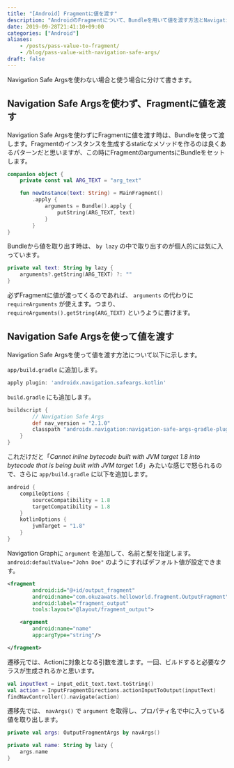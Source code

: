 ```yaml
---
title: "[Android] Fragmentに値を渡す"
description: "AndroidのFragmentについて、Bundleを用いて値を渡す方法とNavigation Safe Argsを用いて値を渡す方法についてまとめます。"
date: 2019-09-28T21:41:10+09:00
categories: ["Android"]
aliases:
    - /posts/pass-value-to-fragment/
    - /blog/pass-value-with-navigation-safe-args/
draft: false
---
```


Navigation Safe Argsを使わない場合と使う場合に分けて書きます。

## Navigation Safe Argsを使わず、Fragmentに値を渡す

Navigation Safe Argsを使わずにFragmentに値を渡す時は、Bundleを使って渡します。Fragmentのインスタンスを生成するstaticなメソッドを作るのは良くあるパターンだと思いますが、この時にFragmentのargumentsにBundleをセットします。

```kotlin
companion object {
    private const val ARG_TEXT = "arg_text"

    fun newInstance(text: String) = MainFragment()
        .apply {
            arguments = Bundle().apply {
                putString(ARG_TEXT, text)
            }
        }
}
```

Bundleから値を取り出す時は、 `by lazy` の中で取り出すのが個人的には気に入っています。

```kotlin
private val text: String by lazy {
    arguments?.getString(ARG_TEXT) ?: ""
}
```

必ずFragmentに値が渡ってくるのであれば、 `arguments` の代わりに `requireArguments` が使えます。つまり、 `requireArguments().getString(ARG_TEXT)` というように書けます。

## Navigation Safe Argsを使って値を渡す

Navigation Safe Argsを使って値を渡す方法について以下に示します。

`app/build.gradle` に追加します。

```groovy
apply plugin: 'androidx.navigation.safeargs.kotlin'
```

`build.gradle` にも追加します。

```groovy
buildscript {
        // Navigation Safe Args
        def nav_version = "2.1.0"
        classpath "androidx.navigation:navigation-safe-args-gradle-plugin:$nav_version"
    }
}
```

これだけだと「*Cannot inline bytecode built with JVM target 1.8 into bytecode that is being built with JVM target 1.6*」みたいな感じで怒られるので、さらに `app/build.gradle` に以下を追加します。

```groovy
android {
    compileOptions {
        sourceCompatibility = 1.8
        targetCompatibility = 1.8
    }
    kotlinOptions {
        jvmTarget = "1.8"
    }
}
```

Navigation Graphに `argument` を追加して、名前と型を指定します。 `android:defaultValue="John Doe"` のようにすればデフォルト値が設定できます。

```xml
<fragment
        android:id="@+id/output_fragment"
        android:name="com.okuzawats.helloworld.fragment.OutputFragment"
        android:label="fragment_output"
        tools:layout="@layout/fragment_output">

    <argument
        android:name="name"
        app:argType="string"/>

</fragment>
```

遷移元では、Actionに対象となる引数を渡します。一回、ビルドすると必要なクラスが生成されるかと思います。

```kotlin
val inputText = input_edit_text.text.toString()
val action = InputFragmentDirections.actionInputToOutput(inputText)
findNavController().navigate(action)
```

遷移先では、 `navArgs()` で `argument` を取得し、プロパティ名で中に入っている値を取り出します。

```kotlin
private val args: OutputFragmentArgs by navArgs()

private val name: String by lazy {
    args.name
}
```
